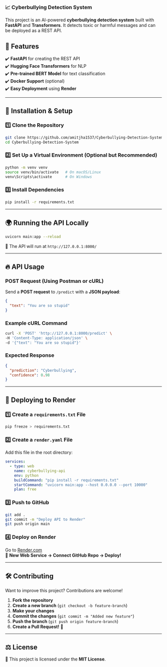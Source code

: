 ### 📈 **Cyberbullying Detection System**  

This project is an AI-powered **cyberbullying detection system** built with **FastAPI** and **Transformers**. It detects toxic or harmful messages and can be deployed as a REST API.

## 🚀 **Features**  
✔️ **FastAPI** for creating the REST API  
✔️ **Hugging Face Transformers** for NLP  
✔️ **Pre-trained BERT Model** for text classification  
✔️ **Docker Support** (optional)  
✔️ **Easy Deployment** using **Render**  

---

## 🔧 **Installation & Setup**  

### **1️⃣ Clone the Repository**
```bash
git clone https://github.com/amitjha1537/Cyberbullying-Detection-System.git
cd Cyberbullying-Detection-System
```

### **2️⃣ Set Up a Virtual Environment (Optional but Recommended)**
```bash
python -m venv venv
source venv/bin/activate   # On macOS/Linux
venv\Scripts\activate      # On Windows
```

### **3️⃣ Install Dependencies**
```bash
pip install -r requirements.txt
```

---

## 🌍 **Running the API Locally**  
```bash
uvicorn main:app --reload
```
🔹 The API will run at `http://127.0.0.1:8000/`  

---

## 🔥 **API Usage**  

### **POST Request (Using Postman or cURL)**  
Send a **POST request** to `/predict` with a **JSON payload**:  

```json
{
  "text": "You are so stupid"
}
```

### **Example cURL Command**
```bash
curl -X 'POST' 'http://127.0.0.1:8000/predict' \
-H 'Content-Type: application/json' \
-d '{"text": "You are so stupid"}'
```

### **Expected Response**  
```json
{
  "prediction": "Cyberbullying",
  "confidence": 0.98
}
```

---

## 🚀 **Deploying to Render**  

### **1️⃣ Create a `requirements.txt` File**  
```bash
pip freeze > requirements.txt
```

### **2️⃣ Create a `render.yaml` File**  
Add this file in the root directory:
```yaml
services:
  - type: web
    name: cyberbullying-api
    env: python
    buildCommand: "pip install -r requirements.txt"
    startCommand: "uvicorn main:app --host 0.0.0.0 --port 10000"
    plan: free
```

### **3️⃣ Push to GitHub**  
```bash
git add .
git commit -m "Deploy API to Render"
git push origin main
```

### **4️⃣ Deploy on Render**  
Go to [Render.com](https://render.com/)  
🔹 **New Web Service → Connect GitHub Repo → Deploy!**  

---

## 🛠 **Contributing**  
Want to improve this project? Contributions are welcome!  
1. **Fork the repository**  
2. **Create a new branch** (`git checkout -b feature-branch`)  
3. **Make your changes**  
4. **Commit the changes** (`git commit -m "Added new feature"`)  
5. **Push the branch** (`git push origin feature-branch`)  
6. **Create a Pull Request!** 🚀  

---

## ⚖️ **License**  
📝 This project is licensed under the **MIT License**.  

